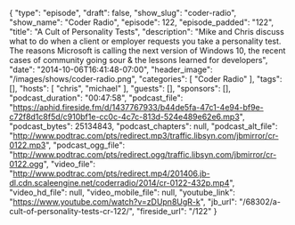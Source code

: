 {
  "type": "episode",
  "draft": false,
  "show_slug": "coder-radio",
  "show_name": "Coder Radio",
  "episode": 122,
  "episode_padded": "122",
  "title": "A Cult of Personality Tests",
  "description": "Mike and Chris discuss what to do when a client or employer requests you take a personality test. The reasons Microsoft is calling the next version of Windows 10, the recent cases of community going sour & the lessons learned for developers",
  "date": "2014-10-06T16:41:48-07:00",
  "header_image": "/images/shows/coder-radio.png",
  "categories": [
    "Coder Radio"
  ],
  "tags": [],
  "hosts": [
    "chris",
    "michael"
  ],
  "guests": [],
  "sponsors": [],
  "podcast_duration": "00:47:58",
  "podcast_file": "https://aphid.fireside.fm/d/1437767933/b44de5fa-47c1-4e94-bf9e-c72f8d1c8f5d/c910bf1e-cc0c-4c7c-813d-524e489e62e6.mp3",
  "podcast_bytes": 25134843,
  "podcast_chapters": null,
  "podcast_alt_file": "http://www.podtrac.com/pts/redirect.mp3/traffic.libsyn.com/jbmirror/cr-0122.mp3",
  "podcast_ogg_file": "http://www.podtrac.com/pts/redirect.ogg/traffic.libsyn.com/jbmirror/cr-0122.ogg",
  "video_file": "http://www.podtrac.com/pts/redirect.mp4/201406.jb-dl.cdn.scaleengine.net/coderradio/2014/cr-0122-432p.mp4",
  "video_hd_file": null,
  "video_mobile_file": null,
  "youtube_link": "https://www.youtube.com/watch?v=zDUpn8UgR-k",
  "jb_url": "/68302/a-cult-of-personality-tests-cr-122/",
  "fireside_url": "/122"
}

